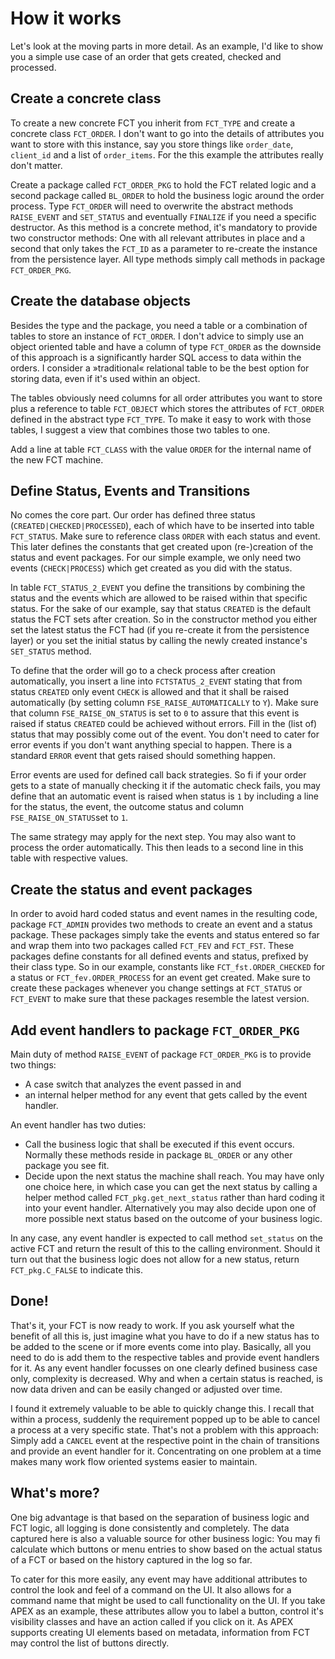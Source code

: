 # How it works
Let's look at the moving parts in more detail. As an example, I'd like to show you a simple use case of an order that gets created, checked and processed.

## Create a concrete class
To create a new concrete FCT you inherit from `FCT_TYPE` and create a concrete class `FCT_ORDER`. I don't want to go into the details of attributes you want to store with this instance, say you store things like `order_date`, `client_id` and a list of `order_items`. For the this example the attributes really don't matter.

Create a package called `FCT_ORDER_PKG` to hold the FCT related logic and a second package called `BL_ORDER` to hold the business logic around the order process. Type `FCT_ORDER` will need to overwrite the abstract methods `RAISE_EVENT` and `SET_STATUS` and eventually `FINALIZE` if you need a specific destructor. As this method is a concrete method, it's mandatory to provide two constructor methods: One with all relevant attributes in place and a second that only takes the `FCT_ID` as a parameter to re-create the instance from the persistence layer. All type methods simply call methods in package `FCT_ORDER_PKG`.

## Create the database objects
Besides the type and the package, you need a table or a combination of tables to store an instance of `FCT_ORDER`. I don't advice to simply use an object oriented table and have a column of type `FCT_ORDER` as the downside of this approach is a significantly harder SQL access to data within the orders. I consider a »traditional« relational table to be the best option for storing data, even if it's used within an object.

The tables obviously need columns for all order attributes you want to store plus a reference to table `FCT_OBJECT` which stores the attributes of `FCT_ORDER` defined in the abstract type `FCT_TYPE`. To make it easy to work with those tables, I suggest a view that combines those two tables to one.

Add a line at table `FCT_CLASS` with the value `ORDER` for the internal name of the new FCT machine.

## Define Status, Events and Transitions
No comes the core part. Our order has defined three status (`CREATED|CHECKED|PROCESSED`), each of which have to be inserted into table `FCT_STATUS`. Make sure to reference class `ORDER` with each status and event. This later defines the constants that get created upon (re-)creation of the status and event packages. For our simple example, we only need two events (`CHECK|PROCESS`) which get created as you did with the status.

In table `FCT_STATUS_2_EVENT` you define the transitions by combining the status and the events which are allowed to be raised within that specific status. For the sake of our example, say that status `CREATED` is the default status the FCT sets after creation. So in the constructor method you either set the latest status the FCT had (if you re-create it from the persistence layer) or you set the initial status by calling the newly created instance's `SET_STATUS` method.

To define that the order will go to a check process after creation automatically, you insert a line into `FCTSTATUS_2_EVENT` stating that from status `CREATED` only event `CHECK` is allowed and that it shall be raised automatically (by setting column `FSE_RAISE_AUTOMATICALLY` to `Y`). Make sure that column `FSE_RAISE_ON_STATUS` is set to `0` to assure that this event is raised if status `CREATED` could be achieved without errors. Fill in the (list of) status that may possibly come out of the event. You don't need to cater for error events if you don't want anything special to happen. There is a standard `ERROR` event that gets raised should something happen.

Error events are used for defined call back strategies. So fi if your order gets to a state of manually checking it if the automatic check fails, you may define that an automatic event is raised when status is `1` by including a line for the status, the event, the outcome status and column `FSE_RAISE_ON_STATUS`set to `1`.

The same strategy may apply for the next step. You may also want to process the order automatically. This then leads to a second line in this table with respective values.

## Create the status and event packages
In order to avoid hard coded status and event names in the resulting code, package `FCT_ADMIN` provides two methods to create an event and a status package. These packages simply take the events and status entered so far and wrap them into two packages called `FCT_FEV` and `FCT_FST`. These packages define constants for all defined events and status, prefixed by their class type. So in our example, constants like `FCT_fst.ORDER_CHECKED` for a status or `FCT_fev.ORDER_PROCESS` for an event get created. Make sure to create these packages whenever you change settings at `FCT_STATUS` or `FCT_EVENT` to make sure that these packages resemble the latest version.

## Add event handlers to package `FCT_ORDER_PKG`
Main duty of method `RAISE_EVENT` of package `FCT_ORDER_PKG` is to provide two things: 
-  A case switch that analyzes the event passed in and 
-  an internal helper method for any event that gets called by the event handler. 

An event handler has two duties:
- Call the business logic that shall be executed if this event occurs. Normally these methods reside in package `BL_ORDER` or any other package you see fit.
- Decide upon the next status the machine shall reach. You may have only one choice here, in which case you can get the next status by calling a helper method called `FCT_pkg.get_next_status` rather than hard coding it into your event handler. Alternatively you may also decide upon one of more possible next status based on the outcome of your business logic.

In any case, any event handler is expected to call method `set_status` on the active FCT and return the result of this to the calling environment. Should it turn out that the business logic does not allow for a new status, return `FCT_pkg.C_FALSE` to indicate this.

## Done!
That's it, your FCT is now ready to work. If you ask yourself what the benefit of all this is, just imagine what you have to do if a new status has to be added to the scene or if more events come into play. Basically, all you need to do is add them to the respective tables and provide event handlers for it. As any event handler focusses on one clearly defined business case only, complexity is decreased. Why and when a certain status is reached, is now data driven and can be easily changed or adjusted over time.

I found it extremely valuable to be able to quickly change this. I recall that within a process, suddenly the requirement popped up to be able to cancel a process at a very specific state. That's not a problem with this approach: Simply add a `CANCEL` event at the respective point in the chain of transitions and provide an event handler for it. Concentrating on one problem at a time makes many work flow oriented systems easier to maintain.

## What's more?
One big advantage is that based on the separation of business logic and FCT logic, all logging is done consistently and completely. The data captured here is also a valuable source for other business logic: You may fi calculate which buttons or menu entries to show based on the actual status of a FCT or based on the history captured in the log so far.

To cater for this more easily, any event may have additional attributes to control the look and feel of a command on the UI. It also allows for a command name that might be used to call functionality on the UI. If you take APEX as an example, these attributes allow you to label a button, control it's visibility classes and have an action called if you click on it. As APEX supports creating UI elements based on metadata, information from FCT may control the list of buttons directly.
